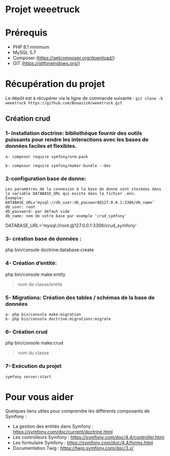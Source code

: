 # Projet weeetruck
# Prérequis

- PHP 8.1 minimum
- MySQL 5.7
- Composer (https://getcomposer.org/download/)
- GIT (https://gitforwindows.org/)

# Récupération du projet

Le dépôt est à récupérer via la ligne de commande suivante : `git clone -b weeetruck https://github.com/BouazziH/weeetruck.git`

## Création crud
### 1- installation doctrine: bibliothèque fournir des outils puissants pour rendre les interactions avec les bases de données faciles et flexibles.

    a- composer require symfony/orm-pack 

    b- composer require symfony/maker-bundle --dev 

### 2-configuration base de donne:

    Les paramètres de la connexion à la base de donne sont stockées dans la variable DATABASE_URL qui existe dans la fichier .env.
    Exemple:
    DATABASE_URL=‘mysql://db_user:db_password@127.0.0.1:3306/db_name’
    db_user: root
    db_password: par défaut vide 
    db_name: nom de votre base par exemple 'crud_symfony'

DATABASE_URL='mysql://root:@127.0.0.1:3306/crud_symfony'

### 3- création base de données :

php bin/console doctrine:database:create

### 4- Création d’entité:

 php bin/console make:entity
 >nom de classe/entite

### 5- Migrations: Création des tables / schémas de la base de données

    a- php bin/console make:migration 
    b- php bin/console doctrine:migrations:migrate 

### 6- Création crud

php bin/console make:crud 
  >nom du classe

### 7- Exécution du projet

    symfony server:start


# Pour vous aider

Quelques liens utiles pour comprendre les différents composants de Symfony :
- La gestion des entités dans Symfony : https://symfony.com/doc/current/doctrine.html
- Les controlleurs Symfony : https://symfony.com/doc/4.4/controller.html
- Les formulaire Symfony : https://symfony.com/doc/4.4/forms.html
- Documentation Twig : https://twig.symfony.com/doc/3.x/
   